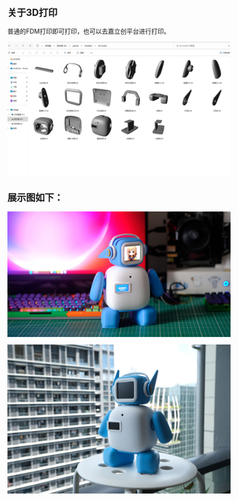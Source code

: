 ## 关于3D打印

普通的FDM打印即可打印，也可以去嘉立创平台进行打印。

![show3](/assets/3d-model.png)

## 展示图如下：

![show1](/assets/show1.jpg)

![show2](/assets/show2.jpg)

